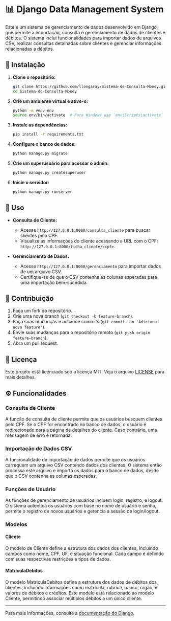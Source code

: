 # 📊 Django Data Management System

Este é um sistema de gerenciamento de dados desenvolvido em Django, que permite a importação, consulta e gerenciamento de dados de clientes e débitos. O sistema inclui funcionalidades para importar dados de arquivos CSV, realizar consultas detalhadas sobre clientes e gerenciar informações relacionadas a débitos.

## 🚀 Instalação

1. **Clone o repositório:**
   ```bash
   git clone https://github.com/llongaray/Sistema-de-Consulta-Money.git
   cd Sistema-de-Consulta-Money
   ```

2. **Crie um ambiente virtual e ative-o:**
   ```bash
   python -m venv env
   source env/bin/activate  # Para Windows use `env\Scripts\activate`
   ```

3. **Instale as dependências:**
   ```bash
   pip install -r requirements.txt
   ```

4. **Configure o banco de dados:**
   ```bash
   python manage.py migrate
   ```

5. **Crie um superusuário para acessar o admin:**
   ```bash
   python manage.py createsuperuser
   ```

6. **Inicie o servidor:**
   ```bash
   python manage.py runserver
   ```

## 📄 Uso

- **Consulta de Cliente:**
  - Acesse `http://127.0.0.1:8000/consulta_cliente` para buscar clientes pelo CPF.
  - Visualize as informações do cliente acessando a URL com o CPF: `http://127.0.0.1:8000/ficha_cliente/<cpf>`.

- **Gerenciamento de Dados:**
  - Acesse `http://127.0.0.1:8000/gerenciamento` para importar dados de um arquivo CSV.
  - Certifique-se de que o CSV contenha as colunas esperadas para uma importação bem-sucedida.

## 🔧 Contribuição

1. Faça um fork do repositório.
2. Crie uma nova branch (`git checkout -b feature-branch`).
3. Faça suas mudanças e adicione commits (`git commit -am 'Adiciona nova feature'`).
4. Envie suas mudanças para o repositório remoto (`git push origin feature-branch`).
5. Abra um pull request.

## 📝 Licença

Este projeto está licenciado sob a licença MIT. Veja o arquivo [LICENSE](LICENSE) para mais detalhes.

## ⚙️ Funcionalidades

### Consulta de Cliente

A função de consulta de cliente permite que os usuários busquem clientes pelo CPF. Se o CPF for encontrado no banco de dados, o usuário é redirecionado para a página de detalhes do cliente. Caso contrário, uma mensagem de erro é retornada.

### Importação de Dados CSV

A funcionalidade de importação de dados permite que os usuários carreguem um arquivo CSV contendo dados dos clientes. O sistema então processa este arquivo e importa os dados para o banco de dados, desde que o CSV contenha as colunas esperadas.

### Funções de Usuário

As funções de gerenciamento de usuários incluem login, registro, e logout. O sistema autentica os usuários com base no nome de usuário e senha, permite o registro de novos usuários e gerencia a sessão de login/logout.

### Modelos

#### Cliente

O modelo de Cliente define a estrutura dos dados dos clientes, incluindo campos como nome, CPF, UF, e situação funcional. Cada campo é definido com suas respectivas restrições e tipos de dados.

#### MatriculaDebitos

O modelo MatriculaDebitos define a estrutura dos dados de débitos dos clientes, incluindo informações como matrícula, rubrica, banco, órgão, e valores de débitos e créditos. Este modelo está relacionado ao modelo Cliente, permitindo associar múltiplos débitos a um único cliente.

---

Para mais informações, consulte a [documentação do Django](https://docs.djangoproject.com/en/stable/).
